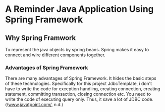 # A Reminder Java Application Using Spring Framework 
## Why Spring Framwork 
To represent the java objects by spring beans. Spring makes
it easy to connect and wire different components together.

### Advantages of Spring Framework
There are many advantages of Spring Framework. It hides the basic steps of these technologies. Specifically for this project JdbcTemplate, i don't have to write the code for exception handling, creating connection, creating statement, committing transaction, closing connection etc. You need to write the code of executing query only. Thus, it save a lot of JDBC code.
(/www.javatpoint.com/, n.d.)






 
